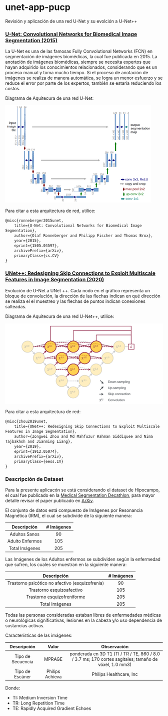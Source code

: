 # unet-app-pucp

Revisión y aplicación de una red U-Net y su evolción a U-Net++

### [U-Net: Convolutional Networks for Biomedical Image Segmentation (2015)](https://arxiv.org/abs/1505.04597v1)

La U-Net es una de las famosas Fully Convolutional Networks (FCN) en segmentación de imágenes biomédicas, la cual fue publicada en 2015. 
La anotación de imágenes biomédicas, siempre se necesita expertos que hayan adquirido los conocimientos relacionados, considerando que es un proceso manual y toma mucho tiempo.
Si el proceso de anotación de imágenes se realiza de manera automática, se logra un menor esfuerzo y se reduce el error por parte de los expertos, también se estaría reduciendo los costos.

Diagrama de Aquitecura de una red U-Net:

![](image/Arq_UNet.png)

Para citar a esta arquitectura de red, utilice: 
```
@misc{ronneberger2015unet,
    title={U-Net: Convolutional Networks for Biomedical Image Segmentation},
    author={Olaf Ronneberger and Philipp Fischer and Thomas Brox},
    year={2015},
    eprint={1505.04597},
    archivePrefix={arXiv},
    primaryClass={cs.CV}
}
```
### [UNet++: Redesigning Skip Connections to Exploit Multiscale Features in Image Segmentation (2020)](https://arxiv.org/abs/1912.05074v2)

Evolución de U-Net a UNet ++. Cada nodo en el gráfico representa un bloque de convolución, la dirección de las flechas indican en qué dirección se realiza el el muestreo y las flechas de puntos indican conexiones salteadas.

Diagrama de Aquitecura de una red U-Net++, utilice:

![](image/Arq_UNet++.png)

Para citar a esta arquitectura de red: 
```
@misc{zhou2019unet,
    title={UNet++: Redesigning Skip Connections to Exploit Multiscale Features in Image Segmentation},
    author={Zongwei Zhou and Md Mahfuzur Rahman Siddiquee and Nima Tajbakhsh and Jianming Liang},
    year={2019},
    eprint={1912.05074},
    archivePrefix={arXiv},
    primaryClass={eess.IV}
}
```

### Descripción de Dataset

Para la presente aplicacón se está considerando el dataset de Hipocampo, el cual fue publicado en la [Medical Segmentation Decathlon](http://medicaldecathlon.com/), para mayor detalle revisar el paper publicado en [ArXiv](https://arxiv.org/abs/1902.09063v1).

El conjunto de datos está compuesto de Imágenes por Resonancia Magnética (IRM), el cual se subdivide de la siguiente manera:

Descripción       | # Imágenes
:----------------:|:-----------:
Adultos Sanos     |  90
Adulto Enfermos   |  105
Total Imágenes    |  205

Las Imágenes de los Adultos enfermos se subdividen según la enfermedad que sufren, los cuales se muestran en la siguiente manera:

Descripción                                      | # Imágenes
:-----------------------------------------------:|:-----------:
Trastorno psicótico no afectivo (esquizofrenia)  |  90
Trastorno esquizoafectivo                        |  105
Trastorno esquizofreniforme                      |  205
Total Imágenes                                   |  205 

Todas las personas consideradas estaban libres de enfermedades médicas o neurológicas significativas, lesiones en la cabeza y/o uso dependencia de sustancias activas. 

Características de las imágenes:

Descripción                   | Valor             | Observación
:----------------------------:|:-----------------:|:---------------------------------------------:
Tipo de Secuencia             |  MPRAGE           | ponderada en 3D T1 (TI / TR / TE, 860 / 8.0 / 3.7 ms; 170 cortes sagitales; tamaño de vóxel, 1.0 mm3)
Tipo de Escáner               |  Philips Achieva  | Philips Healthcare, Inc

Donde: 
- TI: Medium Inversion Time
- TR: Long Repetition Time
- TE: Rapidly Acquired Gradient Echoes


